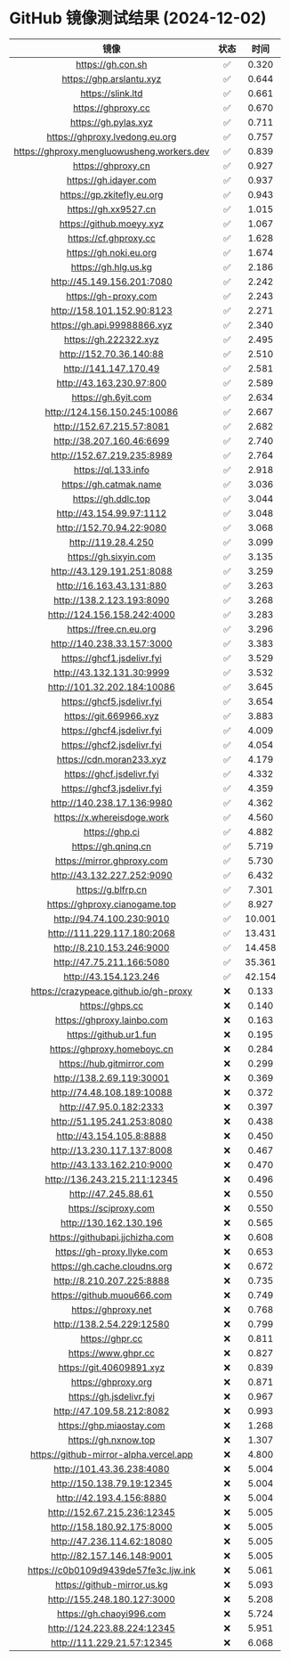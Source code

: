 # GitHub 镜像测试结果 (2024-12-02)

|  镜像  |  状态  |  时间  |
| :----: | :----: | :----: |
| https://gh.con.sh | ✅ | 0.320 |
| https://ghp.arslantu.xyz | ✅ | 0.644 |
| https://slink.ltd | ✅ | 0.661 |
| https://ghproxy.cc | ✅ | 0.670 |
| https://gh.pylas.xyz | ✅ | 0.711 |
| https://ghproxy.lvedong.eu.org | ✅ | 0.757 |
| https://ghproxy.mengluowusheng.workers.dev | ✅ | 0.839 |
| https://ghproxy.cn | ✅ | 0.927 |
| https://gh.idayer.com | ✅ | 0.937 |
| https://gp.zkitefly.eu.org | ✅ | 0.943 |
| https://gh.xx9527.cn | ✅ | 1.015 |
| https://github.moeyy.xyz | ✅ | 1.067 |
| https://cf.ghproxy.cc | ✅ | 1.628 |
| https://gh.noki.eu.org | ✅ | 1.674 |
| https://gh.hlg.us.kg | ✅ | 2.186 |
| http://45.149.156.201:7080 | ✅ | 2.242 |
| https://gh-proxy.com | ✅ | 2.243 |
| http://158.101.152.90:8123 | ✅ | 2.271 |
| https://gh.api.99988866.xyz | ✅ | 2.340 |
| https://gh.222322.xyz | ✅ | 2.495 |
| http://152.70.36.140:88 | ✅ | 2.510 |
| http://141.147.170.49 | ✅ | 2.581 |
| http://43.163.230.97:800 | ✅ | 2.589 |
| https://gh.6yit.com | ✅ | 2.634 |
| http://124.156.150.245:10086 | ✅ | 2.667 |
| http://152.67.215.57:8081 | ✅ | 2.682 |
| http://38.207.160.46:6699 | ✅ | 2.740 |
| http://152.67.219.235:8989 | ✅ | 2.764 |
| https://ql.133.info | ✅ | 2.918 |
| https://gh.catmak.name | ✅ | 3.036 |
| https://gh.ddlc.top | ✅ | 3.044 |
| http://43.154.99.97:1112 | ✅ | 3.048 |
| http://152.70.94.22:9080 | ✅ | 3.068 |
| http://119.28.4.250 | ✅ | 3.099 |
| https://gh.sixyin.com | ✅ | 3.135 |
| http://43.129.191.251:8088 | ✅ | 3.259 |
| http://16.163.43.131:880 | ✅ | 3.263 |
| http://138.2.123.193:8090 | ✅ | 3.268 |
| http://124.156.158.242:4000 | ✅ | 3.283 |
| https://free.cn.eu.org | ✅ | 3.296 |
| http://140.238.33.157:3000 | ✅ | 3.383 |
| https://ghcf1.jsdelivr.fyi | ✅ | 3.529 |
| http://43.132.131.30:9999 | ✅ | 3.532 |
| http://101.32.202.184:10086 | ✅ | 3.645 |
| https://ghcf5.jsdelivr.fyi | ✅ | 3.654 |
| https://git.669966.xyz | ✅ | 3.883 |
| https://ghcf4.jsdelivr.fyi | ✅ | 4.009 |
| https://ghcf2.jsdelivr.fyi | ✅ | 4.054 |
| https://cdn.moran233.xyz | ✅ | 4.179 |
| https://ghcf.jsdelivr.fyi | ✅ | 4.332 |
| https://ghcf3.jsdelivr.fyi | ✅ | 4.359 |
| http://140.238.17.136:9980 | ✅ | 4.362 |
| https://x.whereisdoge.work | ✅ | 4.560 |
| https://ghp.ci | ✅ | 4.882 |
| https://gh.qninq.cn | ✅ | 5.719 |
| https://mirror.ghproxy.com | ✅ | 5.730 |
| http://43.132.227.252:9090 | ✅ | 6.432 |
| https://g.blfrp.cn | ✅ | 7.301 |
| https://ghproxy.cianogame.top | ✅ | 8.927 |
| http://94.74.100.230:9010 | ✅ | 10.001 |
| http://111.229.117.180:2068 | ✅ | 13.431 |
| http://8.210.153.246:9000 | ✅ | 14.458 |
| http://47.75.211.166:5080 | ✅ | 35.361 |
| http://43.154.123.246 | ✅ | 42.154 |
| https://crazypeace.github.io/gh-proxy | ❌ | 0.133 |
| https://ghps.cc | ❌ | 0.140 |
| https://ghproxy.lainbo.com | ❌ | 0.163 |
| https://github.ur1.fun | ❌ | 0.195 |
| https://ghproxy.homeboyc.cn | ❌ | 0.284 |
| https://hub.gitmirror.com | ❌ | 0.299 |
| http://138.2.69.119:30001 | ❌ | 0.369 |
| http://74.48.108.189:10088 | ❌ | 0.372 |
| http://47.95.0.182:2333 | ❌ | 0.397 |
| http://51.195.241.253:8080 | ❌ | 0.438 |
| http://43.154.105.8:8888 | ❌ | 0.450 |
| http://13.230.117.137:8008 | ❌ | 0.467 |
| http://43.133.162.210:9000 | ❌ | 0.470 |
| http://136.243.215.211:12345 | ❌ | 0.496 |
| http://47.245.88.61 | ❌ | 0.550 |
| https://sciproxy.com | ❌ | 0.550 |
| http://130.162.130.196 | ❌ | 0.565 |
| https://githubapi.jjchizha.com | ❌ | 0.608 |
| https://gh-proxy.llyke.com | ❌ | 0.653 |
| https://gh.cache.cloudns.org | ❌ | 0.672 |
| http://8.210.207.225:8888 | ❌ | 0.735 |
| https://github.muou666.com | ❌ | 0.749 |
| https://ghproxy.net | ❌ | 0.768 |
| http://138.2.54.229:12580 | ❌ | 0.799 |
| https://ghpr.cc | ❌ | 0.811 |
| https://www.ghpr.cc | ❌ | 0.827 |
| https://git.40609891.xyz | ❌ | 0.839 |
| https://ghproxy.org | ❌ | 0.871 |
| https://gh.jsdelivr.fyi | ❌ | 0.967 |
| http://47.109.58.212:8082 | ❌ | 0.993 |
| https://ghp.miaostay.com | ❌ | 1.268 |
| https://gh.nxnow.top | ❌ | 1.307 |
| https://github-mirror-alpha.vercel.app | ❌ | 4.800 |
| http://101.43.36.238:4080 | ❌ | 5.004 |
| http://150.138.79.19:12345 | ❌ | 5.004 |
| http://42.193.4.156:8880 | ❌ | 5.004 |
| http://152.67.215.236:12345 | ❌ | 5.005 |
| http://158.180.92.175:8000 | ❌ | 5.005 |
| http://47.236.114.62:18080 | ❌ | 5.005 |
| http://82.157.146.148:9001 | ❌ | 5.005 |
| https://c0b0109d9439de57fe3c.ljw.ink | ❌ | 5.061 |
| https://github-mirror.us.kg | ❌ | 5.093 |
| http://155.248.180.127:3000 | ❌ | 5.208 |
| https://gh.chaoyi996.com | ❌ | 5.724 |
| http://124.223.88.224:12345 | ❌ | 5.951 |
| http://111.229.21.57:12345 | ❌ | 6.068 |
